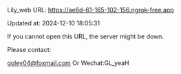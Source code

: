 Lily_web URL: https://ae6d-61-165-102-156.ngrok-free.app

Updated at: 2024-12-10 18:05:31

If you cannot open this URL, the server might be down.

Please contact: 

goley04@foxmail.com Or Wechat:GL_yeaH